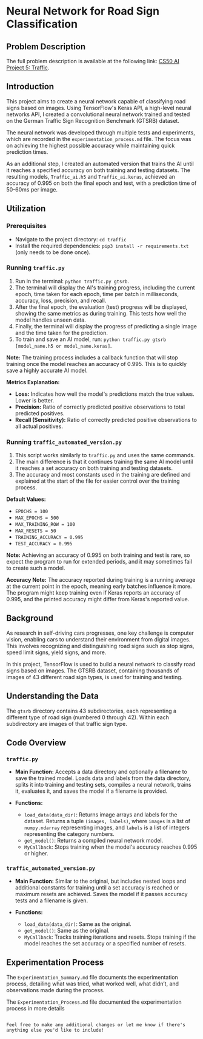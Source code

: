 # Neural Network for Road Sign Classification

## Problem Description
The full problem description is available at the following link: [CS50 AI Project 5: Traffic](https://cs50.harvard.edu/ai/2024/projects/5/traffic/).

## Introduction

This project aims to create a neural network capable of classifying road signs based on images. Using TensorFlow's Keras API, a high-level neural networks API, I created a convolutional neural network trained and tested on the German Traffic Sign Recognition Benchmark (GTSRB) dataset.

The neural network was developed through multiple tests and experiments, which are recorded in the `experimentation_process.md` file. The focus was on achieving the highest possible accuracy while maintaining quick prediction times.

As an additional step, I created an automated version that trains the AI until it reaches a specified accuracy on both training and testing datasets. The resulting models, `Traffic_ai.h5` and `Traffic_ai.keras`, achieved an accuracy of 0.995 on both the final epoch and test, with a prediction time of 50-60ms per image.

## Utilization

### Prerequisites

- Navigate to the project directory: `cd traffic`
- Install the required dependencies: `pip3 install -r requirements.txt` (only needs to be done once).

### Running `traffic.py`

1. Run in the terminal: `python traffic.py gtsrb`.
2. The terminal will display the AI's training progress, including the current epoch, time taken for each epoch, time per batch in milliseconds, accuracy, loss, precision, and recall.
3. After the final epoch, the evaluation (test) progress will be displayed, showing the same metrics as during training. This tests how well the model handles unseen data.
4. Finally, the terminal will display the progress of predicting a single image and the time taken for the prediction.
5. To train and save an AI model, run: `python traffic.py gtsrb [model_name.h5 or model_name.keras]`.

**Note:** The training process includes a callback function that will stop training once the model reaches an accuracy of 0.995. This is to quickly save a highly accurate AI model.

**Metrics Explanation:**
- **Loss:** Indicates how well the model's predictions match the true values. Lower is better.
- **Precision:** Ratio of correctly predicted positive observations to total predicted positives.
- **Recall (Sensitivity):** Ratio of correctly predicted positive observations to all actual positives.

### Running `traffic_automated_version.py`

1. This script works similarly to `traffic.py` and uses the same commands.
2. The main difference is that it continues training the same AI model until it reaches a set accuracy on both training and testing datasets.
3. The accuracy and most constants used in the training are defined and explained at the start of the file for easier control over the training process.

**Default Values:**
- `EPOCHS = 100`
- `MAX_EPOCHS = 500`
- `MAX_TRAINING_ROW = 100`
- `MAX_RESETS = 50`
- `TRAINING_ACCURACY = 0.995`
- `TEST_ACCURACY = 0.995`

**Note:** Achieving an accuracy of 0.995 on both training and test is rare, so expect the program to run for extended periods, and it may sometimes fail to create such a model.

**Accuracy Note:** The accuracy reported during training is a running average at the current point in the epoch, meaning early batches influence it more. The program might keep training even if Keras reports an accuracy of 0.995, and the printed accuracy might differ from Keras's reported value.

## Background

As research in self-driving cars progresses, one key challenge is computer vision, enabling cars to understand their environment from digital images. This involves recognizing and distinguishing road signs such as stop signs, speed limit signs, yield signs, and more.

In this project, TensorFlow is used to build a neural network to classify road signs based on images. The GTSRB dataset, containing thousands of images of 43 different road sign types, is used for training and testing.

## Understanding the Data

The `gtsrb` directory contains 43 subdirectories, each representing a different type of road sign (numbered 0 through 42). Within each subdirectory are images of that traffic sign type.

## Code Overview

### `traffic.py`

- **Main Function:** Accepts a data directory and optionally a filename to save the trained model. Loads data and labels from the data directory, splits it into training and testing sets, compiles a neural network, trains it, evaluates it, and saves the model if a filename is provided.

- **Functions:**
  - `load_data(data_dir)`: Returns image arrays and labels for the dataset. Returns a tuple `(images, labels)`, where `images` is a list of `numpy.ndarray` representing images, and `labels` is a list of integers representing the category numbers.
  - `get_model()`: Returns a compiled neural network model.
  - `MyCallback`: Stops training when the model's accuracy reaches 0.995 or higher.

### `traffic_automated_version.py`

- **Main Function:** Similar to the original, but includes nested loops and additional constants for training until a set accuracy is reached or maximum resets are achieved. Saves the model if it passes accuracy tests and a filename is given.

- **Functions:**
  - `load_data(data_dir)`: Same as the original.
  - `get_model()`: Same as the original.
  - `MyCallback`: Tracks training iterations and resets. Stops training if the model reaches the set accuracy or a specified number of resets.

## Experimentation Process

The `Experimentation_Summary.md` file documents the experimentation process, detailing what was tried, what worked well, what didn’t, and observations made during the process.

The `Experimentation_Process.md` file documented the experimentation process in more details
```

Feel free to make any additional changes or let me know if there's anything else you'd like to include!